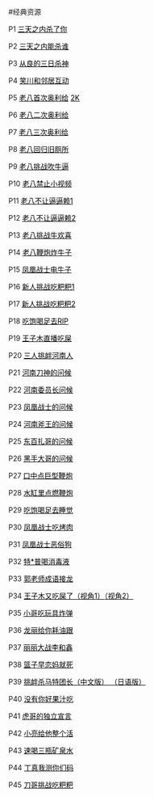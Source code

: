 #经典资源
		<p style="text-align: left">
		P1
		<a style="color:black" href="./threeday.mp4" target="_blank">三天之内杀了你</a> 
	</p>
		<p style="text-align: left">
		P2
		<a style="color:black" href="./threedaykill.mp4" target="_blank">三天之内能杀谁</a> 	
	</p>
		<p style="text-align: left">
		P3
		<a style="color:black" href="./goodthreeday.mp4" target="_blank">从良的三日杀神</a> 
	</p>
		<p style="text-align: left">
		P4
		<a style="color:black" href="./sxchudong.mp4" target="_blank">笑川和邻居互动</a> 
	</p>
		<p style="text-align: left">
		P5
		<a style="color:black" href="./1old8.mp4" target="_blank">老八首次奥利给</a> <a style="color:black" href="./1old8_2k.mp4" target="_blank"> 2K</a>
	</p>
		<p style="text-align: left">
		P6
		<a style="color:black" href="./2old8.mp4" target="_blank">老八二次奥利给</a> 
	</p>
		<p style="text-align: left">
		P7
		<a style="color:black" href="./3old8.mp4" target="_blank">老八三次奥利给</a> 
	</p>
		<p style="text-align: left">
		P8
		<a style="color:black" href="./11old8.mp4" target="_blank">老八回归旧厕所</a>
	</p>
		<p style="text-align: left">
		P9
		<a style="color:black" href="./4old8.mp4" target="_blank">老八挑战吹牛逼</a> 
	</p>
		<p style="text-align: left">
		P10
		<a style="color:black" href="./10old8.mp4" target="_blank">老八禁止小视频</a>
	</p>
		<p style="text-align: left">
		P11
		<a style="color:black" href="./9old8.mp4" target="_blank">老八不让逼逼赖1</a>
	</p>
		<p style="text-align: left">
		P12
		<a style="color:black" href="./12old8.mp4" target="_blank">老八不让逼逼赖2</a>
	</p>
		<p style="text-align: left">
		P13
		<a style="color:black" href="./5old8.mp4" target="_blank">老八挑战牛欢喜</a> 
	</p>
		<p style="text-align: left">
		P14
		<a style="color:black" href="./6old8.mp4" target="_blank">老八鞭炮炸牛子</a> 
	</p>
		<p style="text-align: left">
		P15
		<a style="color:black" href="./niuzi.mp4" target="_blank">凤凰战士电牛子</a> 
	</p>
		<p style="text-align: left">
		P16
		<a style="color:black" href="./xinren.mp4" target="_blank">新人挑战吃粑粑1</a> 
	</p>
		<p style="text-align: left">
		P17
		<a style="color:black" href="./baba.mp4" target="_blank">新人挑战吃粑粑2</a>
	</p>
		<p style="text-align: left">
		P18
		<a style="color:black" href="./rip.mp4" target="_blank">吃饱喝足去RIP</a>
	</p>
		<p style="text-align: left">
		P19
		<a style="color:black" href="./zimu.mp4" target="_blank">王子木直播吃屎</a>
	</p>
		<p style="text-align: left">
		P20
		<a style="color:black" href="./henan2.mp4" target="_blank">三人挑衅河南人</a> 
	</p>
		<p style="text-align: left">
		P21
		<a style="color:black" href="./henan.mp4" target="_blank">河南刀神的问候</a> 
	</p>
		<p style="text-align: left">
		P22
		<a style="color:black" href="./henan3.mp4" target="_blank">河南委员长问候</a> 
	</p>
		<p style="text-align: left">
		P23
		<a style="color:black" href="./fenghuang.mp4" target="_blank">凤凰战士的问候</a> 	
	</p>
		<p style="text-align: left">
		P24
		<a style="color:black" href="./fuwang.mp4" target="_blank">河南斧王的问候</a> 
	</p>
		<p style="text-align: left">
		P25
		<a style="color:black" href="./zhage.mp4" target="_blank">东百扎哥的问候</a> 
	</p>
		<p style="text-align: left">
		P26
		<a style="color:black" href="./heishou.mp4" target="_blank">黑手大哥的问候</a>
	</p>
		<p style="text-align: left">
		P27
		<a style="color:black" href="./bigfirecracker.mp4" target="_blank">口中点巨型鞭炮</a>
	</p>
		<p style="text-align: left">
		P28
		<a style="color:black" href="./firecracker.mp4" target="_blank">水缸里点燃鞭炮</a>
	</p>
		<p style="text-align: left">
		P29
		<a style="color:black" href="./chibao.mp4" target="_blank">吃饱喝足去睡觉</a>
	</p>
		<p style="text-align: left">
		P30
		<a style="color:black" href="./haochi.mp4" target="_blank">凤凰战士吃烤肉</a>
	</p>
		<p style="text-align: left">
		P31
		<a style="color:black" href="./esu.mp4" target="_blank">凤凰战士恶俗狗</a>
	</p>
		<p style="text-align: left">
		P32
		<a style="color:black" href="./disinfectant.mp4" target="_blank">特*普喝消毒液</a>
	</p>
		<p style="text-align: left">
		P33
		<a style="color:black" href="./cyjl.mp4" target="_blank">郭老师成语接龙</a>
	</p>
		<p style="text-align: left">
		P34
		<a style="color:black" href="./wzmcs.mp4" target="_blank">王子木又吃屎了（视角1）</a><a style="color:black" href="./wzmzbcs.mp4" target="_blank">（视角2）</a>
	</p>
		<p style="text-align: left">
		P35
		<a style="color:black" href="./bomb.mp4" target="_blank">小哥吃玩具炸弹</a>
	</p>
		<p style="text-align: left">
		P36
		<a style="color:black" href="./guake.mp4" target="_blank">龙丽给你耗油跟</a>
	</p>
		<p style="text-align: left">
		P37
		<a style="color:black" href="./lixin.mp4" target="_blank">丽丽大战李和鑫</a>
	</p>
		<p style="text-align: left">
		P38
		<a style="color:black" href="./xswl.mp4" target="_blank">篮子早恋妈就死</a>
	</p>
		<p style="text-align: left">
		P39
		<a style="color:black" href="./tuanzhang.mp4" target="_blank">挑衅杀马特团长（中文版） </a><a style="color:black" href="./riyu.mp4" target="_blank">（日语版）</a>
	</p>
		<p style="text-align: left">
		P40
		<a style="color:black" href="./goodjuice.mp4" target="_blank">没有你好果汁吃</a>
	</p>
		<p style="text-align: left">
		P41
		<a style="color:black" href="./imsb.mp4" target="_blank">虎哥的独立宣言</a>
	</p>
		<p style="text-align: left">
		P42
		<a style="color:black" href="./hulve.mp4" target="_blank">小亮给他整个活</a>
	</p>
		<p style="text-align: left">
		P43
		<a style="color:black" href="./quickly.mp4" target="_blank">速喝三瓶矿泉水</a>
	</p>
		<p style="text-align: left">
		P44
		<a style="color:black" href="./wcnmm.mp4" target="_blank">丁真我测你们码</a>
	</p>
		<p style="text-align: left">
		P45
		<a style="color:black" href="./dges.mp4" target="_blank">刀哥挑战吃粑粑</a>
	</p>
